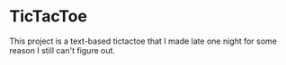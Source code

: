# TicTacToe
This project is a text-based tictactoe that I made late one night for some reason I still can't figure out.
